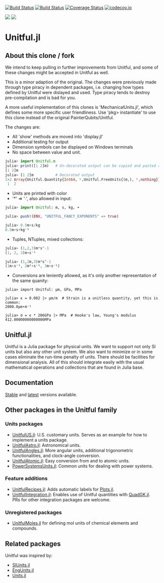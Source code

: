 [![Build Status](https://travis-ci.org/PainterQubits/Unitful.jl.svg?branch=master)](https://travis-ci.org/PainterQubits/Unitful.jl)
[![Build Status](https://ci.appveyor.com/api/projects/status/d0usn4eqx23uownr?svg=true)](https://ci.appveyor.com/project/ajkeller34/unitful-jl-1w7vc)
[![Coverage Status](https://coveralls.io/repos/github/PainterQubits/Unitful.jl/badge.svg?branch=master)](https://coveralls.io/github/PainterQubits/Unitful.jl?branch=master)
[![codecov.io](https://codecov.io/github/PainterQubits/Unitful.jl/coverage.svg?branch=master)](https://codecov.io/github/PainterQubits/Unitful.jl?branch=master)

[![](https://img.shields.io/badge/docs-stable-blue.svg)](https://PainterQubits.github.io/Unitful.jl/stable)
[![](https://img.shields.io/badge/docs-dev-blue.svg)](https://PainterQubits.github.io/Unitful.jl/dev)

# Unitful.jl

## About this clone / fork
We intend to keep pulling in further improvements from Unitful, and some of these changes might be
accepted in Unitful as well.

This is a minor adaption of the original. The changes were previously made
through type piracy in dependent packages, i.e. changing how types defined by Unitful were dislayed and used. 
Type piracy tends to destroy pre-compilation and is bad for you.

A more useful implementation of this clones is 'MechanicalUnits.jl', which defines some more specific user friendliness. Use 
'pkg> instantiate' to use this clone instead of the original PainterQubits/Unitful. 

The changes are:
* All 'show' methods are moved into 'display.jl'
* Additional testing for output
* Dimension symbols can be displayed on Windows terminals
* No space between value and unit.
```julia
julia> import Unitful.m
julia> print([1 2]m)   # Un-decorated output can be copied and pasted as output
[1 2]m
julia> [1 2]m          # Decorated output 
1×2 Array{Unitful.Quantity{Int64, ᴸ,Unitful.FreeUnits{(m,), ᴸ,nothing}},2}:
 1  2
```
* Units are printed with color
* '*' => '∙', also allowed in input:

```julia
julia> import Unitful: m, s, kg, ∙

julia> push!(ENV, "UNITFUL_FANCY_EXPONENTS" => true)

julia> 0.5m∙s/kg
0.5m∙s∙kg⁻¹
```

* Tuples, NTuples, mixed collections:
```julia
julia> (1,2,3)m*s^-1
(1, 2, 3)m∙s⁻¹

julia> (1,2m,3)m*s^-1
(1m∙s⁻¹, 2m²∙s⁻¹, 3m∙s⁻¹)
```

* Conversions are leniently allowed, as it's only another representation of the same quanity:
```
julia> import Unitful: μm, GPa, MPa

julia> ϵ = 0.002 |> μm/m  # Strain is a unitless quantity, yet this is common:
2000.0μm∙m⁻¹

julia> σ = ϵ * 206GPa |> MPa  # Hooke's law, Young's modulus
412.00000000000006MPa
```


## Unitful.jl
Unitful is a Julia package for physical units. We want to support not only
SI units but also any other unit system. We also want to minimize or in some
cases eliminate the run-time penalty of units. There should be facilities
for dimensional analysis. All of this should integrate easily with the usual
mathematical operations and collections that are found in Julia base.

## Documentation

[Stable](http://PainterQubits.github.io/Unitful.jl/stable) and
[latest](https://PainterQubits.github.io/Unitful.jl/latest) versions available.

## Other packages in the Unitful family

### Units packages

- [UnitfulUS.jl](https://github.com/PainterQubits/UnitfulUS.jl): U.S. customary units. Serves as an example for how to implement a units
  package.
- [UnitfulAstro.jl](https://github.com/mweastwood/UnitfulAstro.jl): Astronomical units.
- [UnitfulAngles.jl](https://github.com/yakir12/UnitfulAngles.jl): More angular units, additional trigonometric functionalities, and clock-angle conversion.
- [UnitfulAtomic.jl](https://github.com/sostock/UnitfulAtomic.jl): Easy conversion from and to atomic units.
- [PowerSystemsUnits.jl](https://github.com/invenia/PowerSystemsUnits.jl): Common units for dealing with power systems.

### Feature additions

- [UnitfulRecipes.jl](https://github.com/jw3126/UnitfulRecipes.jl): Adds automatic labels for [Plots.jl](https://github.com/JuliaPlots/Plots.jl).
- [UnitfulIntegration.jl](https://github.com/PainterQubits/UnitfulIntegration.jl): Enables use of Unitful quantities with [QuadGK.jl](https://github.com/JuliaMath/QuadGK.jl). PRs for other integration packages are welcome.

### Unregistered packages

- [UnitfulMoles.jl](https://github.com/rafaqz/UnitfulMoles.jl) for defining mol units of chemical elements and compounds.

## Related packages

Unitful was inspired by:

- [SIUnits.jl](https://github.com/keno/SIUnits.jl)
- [EngUnits.jl](https://github.com/dhoegh/EngUnits.jl)
- [Units.jl](https://github.com/timholy/Units.jl)
